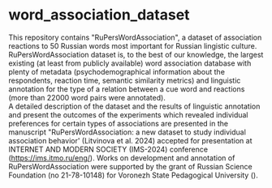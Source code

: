 # word_association_dataset
This repository contains "RuPersWordAssociation", a dataset of  association reactions to 50 Russian words most important for Russian 
lingistic culture. 
RuPersWordAssociation dataset  is, to the best of our knowledge, the largest existing (at least from publicly available) word association database with plenty of metadata (psychodemographical information about the respondents, reaction time, semantic similarity metrics) and linguistic annotation for the type of a relation between a cue word and reactions (more than 22000 word pairs were annotated).  
A detailed description of the dataset and the results of linguistic annotation and present the outcomes of the experiments which revealed
individual preferences for certain types of associations are presented in the manuscript "RuPersWordAssociation: a new dataset to study
individual association behavior' (Litvinova et al. 2024) accepted for presentation at INTERNET AND MODERN SOCIETY (IMS-2024) conference (https://ims.itmo.ru/eng/). 
Works on development and annotation of  RuPersWordAssociation were supported by the grant of Russian Science Foundation (no 21-78-10148) for Voronezh State Pedagogical University ().

